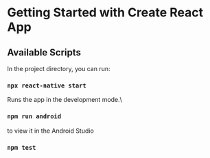 # Getting Started with Create React App

## Available Scripts

In the project directory, you can run:

### `npx react-native start`

Runs the app in the development mode.\

### `npm run android`

to view it in the Android Studio

### `npm test`
